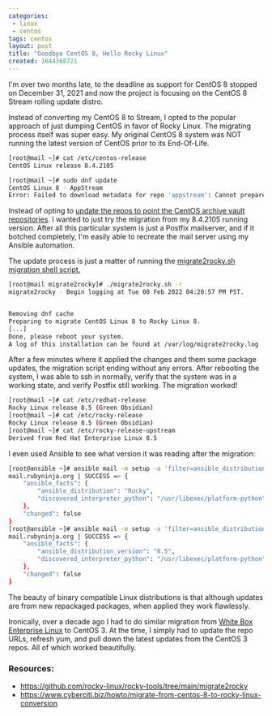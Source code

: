 ```yaml
---
categories:
 - linux
 - centos
tags: centos
layout: post
title: "Goodbye CentOS 8, Hello Rocky Linux"
created: 1644368721
---
```

I'm over two months late, to the deadline as support for CentOS 8 stopped on December 31, 2021 and now the project is focusing on the CentOS 8 Stream rolling update distro. 

Instead of converting my CentOS 8 to Stream, I opted to the popular approach of just dumping CentOS in favor of Rocky Linux. The migrating process itself was super easy.  My original CentOS 8 system was NOT running the latest version of CentOS prior to its End-Of-Life.

```bash
[root@mail ~]# cat /etc/centos-release
CentOS Linux release 8.4.2105

[root@mail ~]# sudo dnf update
CentOS Linux 8 - AppStream                                                                                                                                                219  B/s |  38  B     00:00
Error: Failed to download metadata for repo 'appstream': Cannot prepare internal mirrorlist: No URLs in mirrorlist
```

Instead of opting to <a href="https://github.com/rocky-linux/rocky-tools/tree/main/migrate2rocky#el80-migrations" target="_blank">update the repos to point the CentOS archive vault repositories</a>. I wanted to just try the migration from my 8.4.2105 running version. After all this particular system is just a Postfix mailserver, and if it botched completely, I'm easily able to recreate the mail server using my Ansible automation.

The update process is just a matter of running the <a href="https://github.com/rocky-linux/rocky-tools/blob/main/migrate2rocky/migrate2rocky.sh" target="_blank">migrate2rocky.sh migration shell script.</a>

```bash
[root@mail migrate2rocky]# ./migrate2rocky.sh -r
migrate2rocky - Begin logging at Tue 08 Feb 2022 04:20:57 PM PST.


Removing dnf cache
Preparing to migrate CentOS Linux 8 to Rocky Linux 8.
[...]
Done, please reboot your system.
A log of this installation can be found at /var/log/migrate2rocky.log
```

After a few minutes where it applied the changes and them some package updates, the migration script ending without any errors. After rebooting the system, I was able to ssh in normally, verify that the system was in a working state, and verify Postfix still working. The migration worked!

```bash
[root@mail ~]# cat /etc/redhat-release
Rocky Linux release 8.5 (Green Obsidian)
[root@mail ~]# cat /etc/rocky-release
Rocky Linux release 8.5 (Green Obsidian)
[root@mail ~]# cat /etc/rocky-release-upstream
Derived from Red Hat Enterprise Linux 8.5
```

I even used Ansible to see what version it was reading after the migration:

```bash
[root@ansible ~]# ansible mail -m setup -a 'filter=ansible_distribution'
mail.rubyninja.org | SUCCESS => {
    "ansible_facts": {
        "ansible_distribution": "Rocky",
        "discovered_interpreter_python": "/usr/libexec/platform-python"
    },
    "changed": false
}
[root@ansible ~]# ansible mail -m setup -a 'filter=ansible_distribution_version'
mail.rubyninja.org | SUCCESS => {
    "ansible_facts": {
        "ansible_distribution_version": "8.5",
        "discovered_interpreter_python": "/usr/libexec/platform-python"
    },
    "changed": false
}
```

The beauty of binary compatible Linux distributions is that although updates are from new repackaged packages, when applied they work flawlessly. 

Ironically, over a decade ago I had to do similar migration from <a href="https://www.whiteboxlinux.org/" target="_blank">White Box Enterprise Linux</a> to CentOS 3.  At the time, I simply had to update the repo URLs, refresh yum, and pull down the latest updates from the CentOS 3 repos. All of which  worked beautifully.

### Resources:

* <a href="https://github.com/rocky-linux/rocky-tools/tree/main/migrate2rocky" target="_blank">https://github.com/rocky-linux/rocky-tools/tree/main/migrate2rocky</a>
* <a href="https://www.cyberciti.biz/howto/migrate-from-centos-8-to-rocky-linux-conversion/" target="_blank">https://www.cyberciti.biz/howto/migrate-from-centos-8-to-rocky-linux-conversion</a>
